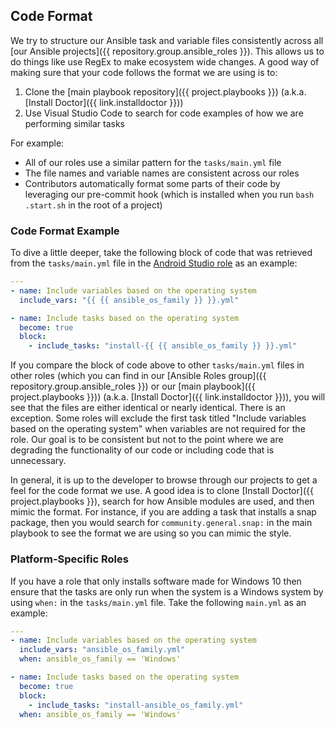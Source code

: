## Code Format

We try to structure our Ansible task and variable files consistently across all [our Ansible projects]({{ repository.group.ansible_roles }}). This allows us to do things like use RegEx to make ecosystem wide changes. A good way of making sure that your code follows the format we are using is to:

1. Clone the [main playbook repository]({{ project.playbooks }}) (a.k.a. [Install Doctor]({{ link.installdoctor }}))
2. Use Visual Studio Code to search for code examples of how we are performing similar tasks

For example:

- All of our roles use a similar pattern for the `tasks/main.yml` file
- The file names and variable names are consistent across our roles
- Contributors automatically format some parts of their code by leveraging our pre-commit hook (which is installed when you run `bash .start.sh` in the root of a project)

### Code Format Example

To dive a little deeper, take the following block of code that was retrieved from the `tasks/main.yml` file in the [Android Studio role](https://github.com/InstallDoc/androidstudio) as an example:

```yaml
---
- name: Include variables based on the operating system
  include_vars: "{{ {{ ansible_os_family }} }}.yml"

- name: Include tasks based on the operating system
  become: true
  block:
    - include_tasks: "install-{{ {{ ansible_os_family }} }}.yml"
```

If you compare the block of code above to other `tasks/main.yml` files in other roles (which you can find in our [Ansible Roles group]({{ repository.group.ansible_roles }}) or our [main playbook]({{ project.playbooks }})) (a.k.a. [Install Doctor]({{ link.installdoctor }})), you will see that the files are either identical or nearly identical. There is an exception. Some roles will exclude the first task titled "Include variables based on the operating system" when variables are not required for the role. Our goal is to be consistent but not to the point where we are degrading the functionality of our code or including code that is unnecessary.

In general, it is up to the developer to browse through our projects to get a feel for the code format we use. A good idea is to clone [Install Doctor]({{ project.playbooks }}), search for how Ansible modules are used, and then mimic the format. For instance, if you are adding a task that installs a snap package, then you would search for `community.general.snap:` in the main playbook to see the format we are using so you can mimic the style.

### Platform-Specific Roles

If you have a role that only installs software made for Windows 10 then ensure that the tasks are only run when the system is a Windows system by using `when:` in the `tasks/main.yml` file. Take the following `main.yml` as an example:

```yaml
---
- name: Include variables based on the operating system
  include_vars: "ansible_os_family.yml"
  when: ansible_os_family == 'Windows'

- name: Include tasks based on the operating system
  become: true
  block:
    - include_tasks: "install-ansible_os_family.yml"
  when: ansible_os_family == 'Windows'
```
